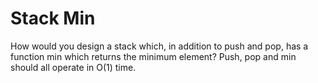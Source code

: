 # Stack Min

How would you design a stack which, in addition to push and pop, has a function min which returns the minimum element? Push, pop and min should all operate in O(1) time.